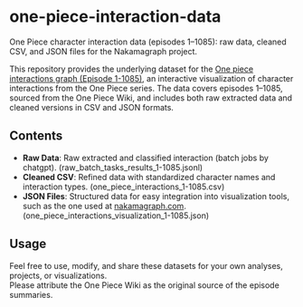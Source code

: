 # one-piece-interaction-data
One Piece character interaction data (episodes 1–1085): raw data, cleaned CSV, and JSON files for the Nakamagraph project.

This repository provides the underlying dataset for the [One piece interactions graph (Episode 1-1085)](https://nakamagraph.com), an interactive visualization of character interactions from the One Piece series. The data covers episodes 1–1085, sourced from the One Piece Wiki, and includes both raw extracted data and cleaned versions in CSV and JSON formats.

## Contents

- **Raw Data**: Raw extracted and classified interaction (batch jobs by chatgpt). (raw_batch_tasks_results_1-1085.jsonl)
- **Cleaned CSV**: Refined data with standardized character names and interaction types. (one_piece_interactions_1-1085.csv)
- **JSON Files**: Structured data for easy integration into visualization tools, such as the one used at [nakamagraph.com](https://nakamagraph.com). (one_piece_interactions_visualization_1-1085.json)

## Usage

Feel free to use, modify, and share these datasets for your own analyses, projects, or visualizations.  
Please attribute the One Piece Wiki as the original source of the episode summaries.
